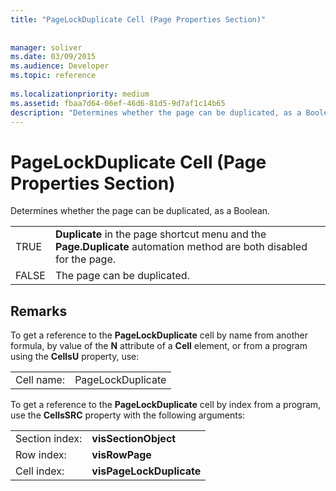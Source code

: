```yaml
---
title: "PageLockDuplicate Cell (Page Properties Section)"
 
 
manager: soliver
ms.date: 03/09/2015
ms.audience: Developer
ms.topic: reference
 
ms.localizationpriority: medium
ms.assetid: fbaa7d64-06ef-46d6-81d5-9d7af1c14b65
description: "Determines whether the page can be duplicated, as a Boolean."
---
```


# PageLockDuplicate Cell (Page Properties Section)

Determines whether the page can be duplicated, as a Boolean.
  
|||
|:-----|:-----|
|TRUE  <br/> |**Duplicate** in the page shortcut menu and the **Page.Duplicate** automation method are both disabled for the page.  <br/> |
|FALSE  <br/> |The page can be duplicated.  <br/> |
   
## Remarks

To get a reference to the **PageLockDuplicate** cell by name from another formula, by value of the **N** attribute of a **Cell** element, or from a program using the **CellsU** property, use: 
  
|||
|:-----|:-----|
| Cell name:  <br/> | PageLockDuplicate  <br/> |
   
To get a reference to the **PageLockDuplicate** cell by index from a program, use the **CellsSRC** property with the following arguments: 
  
|||
|:-----|:-----|
| Section index:  <br/> |**visSectionObject** <br/> |
| Row index:  <br/> |**visRowPage** <br/> |
| Cell index:  <br/> |**visPageLockDuplicate** <br/> |
   

